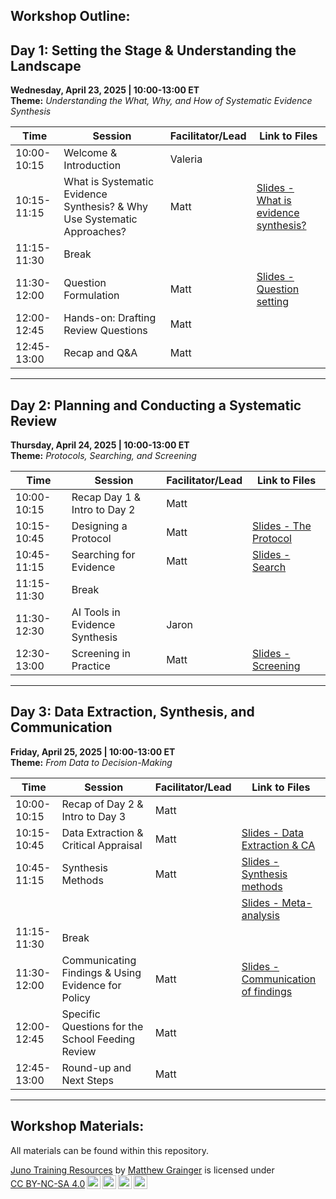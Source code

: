 ## Workshop Outline:

## Day 1: Setting the Stage & Understanding the Landscape  
**Wednesday, April 23, 2025 | 10:00-13:00 ET**  
**Theme:** *Understanding the What, Why, and How of Systematic Evidence Synthesis*

| Time          | Session                                                                 | Facilitator/Lead | Link to Files                                                                                                                   |
|---------------|-------------------------------------------------------------------------|------------------|---------------------------------------------------------------------------------------------------------------------------------|
| 10:00-10:15   | Welcome & Introduction                                                  | Valeria          |                                                                                                                                 |
| 10:15-11:15   | What is Systematic Evidence Synthesis? & Why Use Systematic Approaches? | Matt             | [Slides - What is evidence synthesis?](https://juno-evidence-alliance.github.io/JunoEvidenceTraining/What_is_Systematic_Evidence_synthesis.html) |
| 11:15-11:30   | Break                                                                   |                  |                                                                                                                                 |
| 11:30-12:00   | Question Formulation                                                    | Matt             | [Slides - Question setting](https://juno-evidence-alliance.github.io/JunoEvidenceTraining/PECO.html)                           |
| 12:00-12:45   | Hands-on: Drafting Review Questions                                     | Matt             |                                                                                                                                 |
| 12:45-13:00   | Recap and Q&A                                                           | Matt             |                                                                                                                                 |

---

## Day 2: Planning and Conducting a Systematic Review  
**Thursday, April 24, 2025 | 10:00-13:00 ET**  
**Theme:** *Protocols, Searching, and Screening*

| Time          | Session                    | Facilitator/Lead | Link to Files                                                                                 |
|---------------|----------------------------|------------------|-----------------------------------------------------------------------------------------------|
| 10:00-10:15   | Recap Day 1 & Intro to Day 2 | Matt             |                                                                                               |
| 10:15-10:45   | Designing a Protocol         | Matt             | [Slides - The Protocol](https://juno-evidence-alliance.github.io/JunoEvidenceTraining/Protocol.html) |
| 10:45-11:15   | Searching for Evidence       | Matt             | [Slides - Search](https://juno-evidence-alliance.github.io/JunoEvidenceTraining/Search.html)         |
| 11:15-11:30   | Break                        |                  |                                                                                               |
| 11:30-12:30   | AI Tools in Evidence Synthesis | Jaron           |                                                                                               |
| 12:30-13:00   | Screening in Practice        | Matt             | [Slides - Screening](https://juno-evidence-alliance.github.io/JunoEvidenceTraining/Screening.html)   |

---

## Day 3: Data Extraction, Synthesis, and Communication  
**Friday, April 25, 2025 | 10:00-13:00 ET**  
**Theme:** *From Data to Decision-Making*

| Time          | Session                                            | Facilitator/Lead | Link to Files                                                                                                                             |
|---------------|----------------------------------------------------|------------------|-------------------------------------------------------------------------------------------------------------------------------------------|
| 10:00-10:15   | Recap of Day 2 & Intro to Day 3                    | Matt             |                                                                                                                                           |
| 10:15-10:45   | Data Extraction & Critical Appraisal               | Matt             | [Slides - Data Extraction & CA](https://juno-evidence-alliance.github.io/JunoEvidenceTraining/Data_extraction.html)                      |
| 10:45-11:15   | Synthesis Methods                                  | Matt             | [Slides - Synthesis methods](https://juno-evidence-alliance.github.io/JunoEvidenceTraining/Synthesis_methods.html)                       |
|               |                                                    |                  | [Slides - Meta-analysis](https://juno-evidence-alliance.github.io/JunoEvidenceTraining/Introduction_to_Meta-Analysis.html)               |
| 11:15-11:30   | Break                                              |                  |                                                                                                                                           |
| 11:30-12:00   | Communicating Findings & Using Evidence for Policy | Matt             | [Slides - Communication of findings](https://juno-evidence-alliance.github.io/JunoEvidenceTraining/Communicating.html)                   |
| 12:00-12:45   | Specific Questions for the School Feeding Review   | Matt             |                                                                                                                                           |
| 12:45-13:00   | Round-up and Next Steps                            | Matt             |                                                                                                                                           |

---

## Workshop Materials:


All materials can be found within this repository.

<p xmlns:cc="http://creativecommons.org/ns#" xmlns:dct="http://purl.org/dc/terms/">

<a property="dct:title" rel="cc:attributionURL" href="Juno-Evidence-Alliance/JunoEvidenceTraining">Juno Training Resources</a> by <a rel="cc:attributionURL dct:creator" property="cc:attributionName" href="https://github.com/DrMattG">Matthew Grainger</a> is licensed under <a href="https://creativecommons.org/licenses/by-nc-sa/4.0/?ref=chooser-v1" target="_blank" rel="license noopener noreferrer" style="display:inline-block;">CC BY-NC-SA 4.0<img src="https://mirrors.creativecommons.org/presskit/icons/cc.svg?ref=chooser-v1" style="height:22px!important;margin-left:3px;vertical-align:text-bottom;"/><img src="https://mirrors.creativecommons.org/presskit/icons/by.svg?ref=chooser-v1" style="height:22px!important;margin-left:3px;vertical-align:text-bottom;"/><img src="https://mirrors.creativecommons.org/presskit/icons/nc.svg?ref=chooser-v1" style="height:22px!important;margin-left:3px;vertical-align:text-bottom;"/><img src="https://mirrors.creativecommons.org/presskit/icons/sa.svg?ref=chooser-v1" style="height:22px!important;margin-left:3px;vertical-align:text-bottom;"/></a>

</p>

